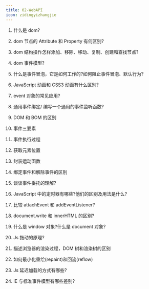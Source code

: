 ```yaml
---
title: 02-WebAPI
icon: zidingyizhangjie
---
```



1. 什么是 dom?

2. dom 节点的 Attribute 和 Property 有何区别?

3. dom 结构操作怎样添加、移除、移动、复制、创建和查找节点?

4. dom 事件模型?

5. 什么是事件冒泡，它是如何工作的?如何阻止事件冒泡、默认行为?

6. JavaScript 动画和 CSS3 动画有什么区别?

7. event 对象的常见应用?

8. 通用事件绑定/ 编写一个通用的事件监听函数?

9. DOM 和 BOM 的区别

10. 事件三要素

11. 事件执行过程

12. 获取元素位置

13. 封装运动函数

14. 绑定事件和解除事件的区别

15. 谈谈事件委托的理解?

16. JavaScript 中的定时器有哪些?他们的区别及用法是什么?

17. 比较 attachEvent 和 addEventListener?

18. document.write 和 innerHTML 的区别?

19. 什么是 window 对象?什么是 document 对象?

20. Js 拖动的原理?

21. 描述浏览器的渲染过程，DOM 树和渲染树的区别

22. 如何最小化重绘(repaint)和回流(reflow)

23. Js 延迟加载的方式有哪些?

24. IE 与标准事件模型有哪些差别?
